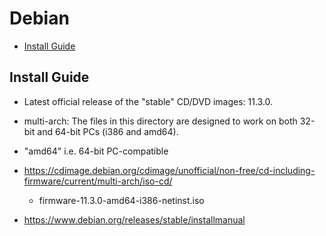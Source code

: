 # Debian

<!-- vim-markdown-toc GFM -->

* [Install Guide](#install-guide)

<!-- vim-markdown-toc -->

## Install Guide

- Latest official release of the "stable" CD/DVD images: 11.3.0. 
- multi-arch:  The files in this directory are designed to work on both 32-bit and 64-bit PCs (i386 and amd64). 
- "amd64" i.e. 64-bit PC-compatible 
- https://cdimage.debian.org/cdimage/unofficial/non-free/cd-including-firmware/current/multi-arch/iso-cd/
    - firmware-11.3.0-amd64-i386-netinst.iso


- https://www.debian.org/releases/stable/installmanual
